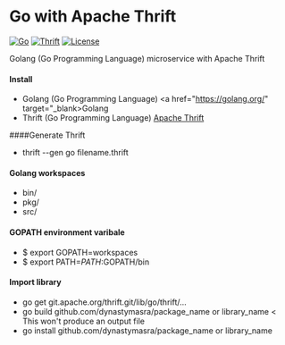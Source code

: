# Go with Apache Thrift

[![Go](https://img.shields.io/badge/Go-1.4-00E5E6.svg)](https://golang.org/)
[![Thrift](https://img.shields.io/badge/Apache%20Thrift-0.9.3-yellow.svg)](https://thrift.apache.org/)
[![License](https://img.shields.io/badge/license-MIT-44897A.svg)](https://github.com/dynastymasra/GolangThrift/blob/master/LICENSE)

Golang (Go Programming Language) microservice with Apache Thrift

#### Install
* Golang (Go Programming Language) <a href="https://golang.org/" target="_blank>Golang</a>
* Thrift (Go Programming Language) <a href="https://thrift.apache.org/" target="_blank">Apache Thrift</a>

####Generate Thrift
* thrift --gen go filename.thrift

#### Golang workspaces
* bin/
* pkg/
* src/

#### GOPATH environment varibale
* $ export GOPATH=workspaces
* $ export PATH=$PATH:$GOPATH/bin

#### Import library
* go get git.apache.org/thrift.git/lib/go/thrift/...
* go build github.com/dynastymasra/package_name or library_name < This won't produce an output file
* go install github.com/dynastymasra/package_name or library_name
